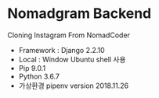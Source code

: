 # Nomadgram Backend

Cloning Instagram From NomadCoder

- Framework : Django 2.2.10
- Local : Window Ubuntu shell 사용
- Pip 9.0.1
- Python 3.6.7
- 가상환경 pipenv version 2018.11.26 
